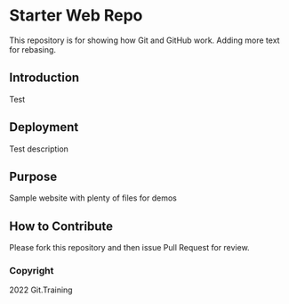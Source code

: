 # Starter Web Repo

This repository is for showing how Git and GitHub work. Adding more text for rebasing.

## Introduction
Test

## Deployment
Test description

## Purpose

Sample website with plenty of files for demos

## How to Contribute

Please fork this repository and then issue Pull Request for review.

### Copyright
2022 Git.Training